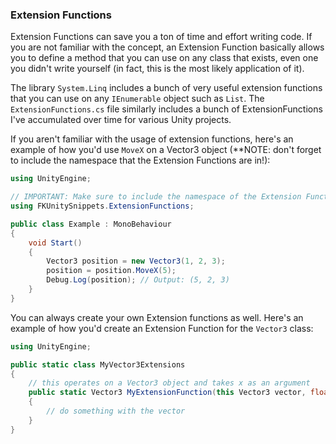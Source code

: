 ### Extension Functions
Extension Functions can save you a ton of time and effort writing code. If you are not familiar with the concept, an Extension Function basically allows you to define a method that you can use on any class that exists, even one you didn't write yourself (in fact, this is the most likely application of it).

The library `System.Linq` includes a bunch of very useful extension functions that you can use on any `IEnumerable` object such as `List`. The `ExtensionFunctions.cs` file similarly includes a bunch of ExtensionFunctions I've accumulated over time for various Unity projects.

If you aren't familiar with the usage of extension functions, here's an example of how you'd use `MoveX` on a Vector3 object (**NOTE: don't forget to include the namespace that the Extension Functions are in!):

~~~csharp
using UnityEngine;

// IMPORTANT: Make sure to include the namespace of the Extension Functions!
using FKUnitySnippets.ExtensionFunctions;

public class Example : MonoBehaviour
{
	void Start()
	{
		Vector3 position = new Vector3(1, 2, 3);
		position = position.MoveX(5);
		Debug.Log(position); // Output: (5, 2, 3)
	}
}
~~~

You can always create your own Extension functions as well. Here's an example of how you'd create an Extension Function for the `Vector3` class:

~~~csharp
using UnityEngine;

public static class MyVector3Extensions
{
	// this operates on a Vector3 object and takes x as an argument
	public static Vector3 MyExtensionFunction(this Vector3 vector, float x)
	{
		// do something with the vector
	}
}
~~~